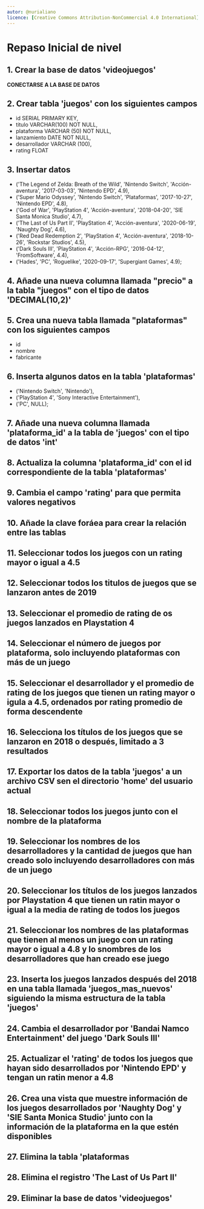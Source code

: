 ```yaml
---
autor: @nurialiano
licence: [Creative Commons Attribution-NonCommercial 4.0 International](https://creativecommons.org/licenses/by-nc/4.0/legalcode)
---
```


# Repaso Inicial de nivel

## 1. Crear la base de datos 'videojuegos'

**CONECTARSE A LA BASE DE DATOS**

## 2. Crear tabla 'juegos' con los siguientes campos

- id SERIAL PRIMARY KEY,
- titulo VARCHAR(100) NOT NULL,
- plataforma VARCHAR (50) NOT NULL,
- lanzamiento DATE NOT NULL,
- desarrollador VARCHAR (100),
- rating FLOAT

## 3. Insertar datos

- ('The Legend of Zelda: Breath of the Wild', 'Nintendo Switch', 'Acción-aventura', '2017-03-03', 'Nintendo EPD', 4.9),
- ('Super Mario Odyssey', 'Nintendo Switch', 'Plataformas', '2017-10-27', 'Nintendo EPD', 4.8),
- ('God of War', 'PlayStation 4', 'Acción-aventura', '2018-04-20', 'SIE Santa Monica Studio', 4.7),
- ('The Last of Us Part II', 'PlayStation 4', 'Acción-aventura', '2020-06-19', 'Naughty Dog', 4.6),
- ('Red Dead Redemption 2', 'PlayStation 4', 'Acción-aventura', '2018-10-26', 'Rockstar Studios', 4.5),
- ('Dark Souls III', 'PlayStation 4', 'Acción-RPG', '2016-04-12', 'FromSoftware', 4.4),
- ('Hades', 'PC', 'Roguelike', '2020-09-17', 'Supergiant Games', 4.9);

## 4. Añade una nueva columna llamada "precio" a la tabla "juegos" con el tipo de datos 'DECIMAL(10,2)'

## 5. Crea una nueva tabla llamada "plataformas" con los siguientes campos

- id
- nombre
- fabricante

## 6. Inserta algunos datos en la tabla 'plataformas'

- ('Nintendo Switch', 'Nintendo'),
- ('PlayStation 4', 'Sony Interactive Entertainment'),
- ('PC', NULL);

## 7. Añade una nueva columna llamada 'plataforma_id' a la tabla de 'juegos' con el tipo de datos 'int'

## 8. Actualiza la columna 'plataforma_id' con el id correspondiente de la tabla 'plataformas'

## 9. Cambia el campo 'rating' para que permita valores negativos

## 10. Añade la clave foráea para crear la relación entre las tablas

## 11. Seleccionar todos los juegos con un rating mayor o igual a 4.5

## 12. Seleccionar todos los titulos de juegos que se lanzaron antes de 2019

## 13. Seleccionar el promedio de rating de os juegos lanzados en Playstation 4

## 14. Seleccionar el número de juegos por plataforma, solo incluyendo plataformas con  más de un juego

## 15. Seleccionar el desarrollador y el promedio de rating de los juegos que tienen un rating mayor o igula a 4.5, ordenados por rating promedio de forma descendente

## 16. Selecciona los títulos de los juegos que se lanzaron en 2018 o después, limitado a 3 resultados

## 17. Exportar los datos de la tabla 'juegos' a un archivo CSV sen el directorio 'home' del usuario actual

## 18. Seleccionar todos los juegos junto con el nombre de la plataforma

## 19. Seleccionar los nombres de los desarrolladores y la cantidad de juegos que han creado solo incluyendo desarrolladores con más de un juego

## 20. Seleccionar los títulos de los juegos lanzados por Playstation 4 que tienen un ratin mayor o igual a la media de rating de todos los juegos

## 21. Seleccionar los nombres de las plataformas que tienen al menos un juego con un rating mayor o igual a 4.8 y lo snombres de los desarrolladores que han creado ese juego

## 23. Inserta los juegos lanzados después del 2018 en una tabla llamada 'juegos_mas_nuevos' siguiendo la misma estructura de la tabla 'juegos'

## 24. Cambia el desarrollador por 'Bandai Namco Entertainment' del juego 'Dark Souls III'

## 25. Actualizar el 'rating' de todos los juegos que hayan sido desarrollados por 'Nintendo EPD' y tengan un ratin menor a 4.8

## 26. Crea una vista que muestre información de los juegos desarrollados por 'Naughty Dog' y 'SIE Santa Monica Studio' junto con la información de la plataforma en la que estén disponibles

## 27. Elimina la tabla 'plataformas

## 28. Elimina el registro 'The Last of Us Part II'

## 29. Eliminar la base de datos 'videojuegos'

